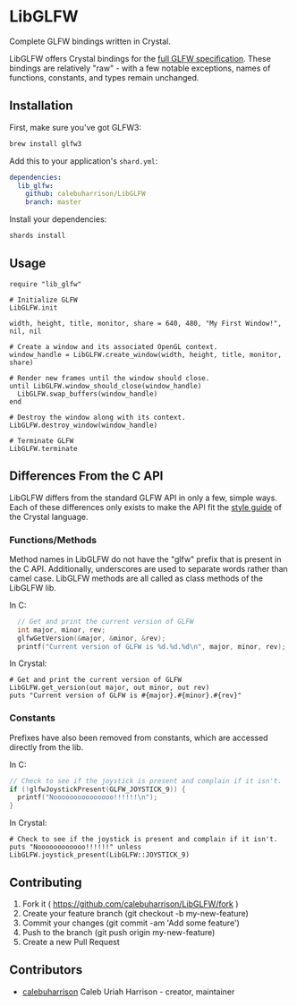 # LibGLFW

Complete GLFW bindings written in Crystal.

LibGLFW offers Crystal bindings for the [full GLFW specification](http://www.glfw.org/docs/latest/glfw3_8h.html). These
bindings are relatively "raw" - with a few notable exceptions, names of functions, constants, and types remain unchanged.


## Installation

First, make sure you've got GLFW3:

```sh
brew install glfw3
```

Add this to your application's `shard.yml`:

```yaml
dependencies:
  lib_glfw:
    github: calebuharrison/LibGLFW
    branch: master
```

Install your dependencies:

```sh
shards install
```

## Usage

```crystal
require "lib_glfw"

# Initialize GLFW
LibGLFW.init

width, height, title, monitor, share = 640, 480, "My First Window!", nil, nil

# Create a window and its associated OpenGL context.
window_handle = LibGLFW.create_window(width, height, title, monitor, share)

# Render new frames until the window should close.
until LibGLFW.window_should_close(window_handle)
  LibGLFW.swap_buffers(window_handle)
end

# Destroy the window along with its context.
LibGLFW.destroy_window(window_handle)

# Terminate GLFW
LibGLFW.terminate
```

## Differences From the C API

LibGLFW differs from the standard GLFW API in only a few, simple ways. Each of these differences only exists to make the
API fit the [style guide](https://crystal-lang.org/docs/conventions/coding_style.html) of the Crystal language.

### Functions/Methods

Method names in LibGLFW do not have the "glfw" prefix that is present in the C API. Additionally, underscores are used to separate words
rather than camel case. LibGLFW methods are all called as class methods of the LibGLFW lib.

In C:
```c
  // Get and print the current version of GLFW
  int major, minor, rev;
  glfwGetVersion(&major, &minor, &rev);
  printf("Current version of GLFW is %d.%d.%d\n", major, minor, rev);
```

In Crystal:
```crystal
# Get and print the current version of GLFW
LibGLFW.get_version(out major, out minor, out rev)
puts "Current version of GLFW is #{major}.#{minor}.#{rev}"
```

### Constants

Prefixes have also been removed from constants, which are accessed directly from the lib.

In C:
```c
// Check to see if the joystick is present and complain if it isn't.
if (!glfwJoystickPresent(GLFW_JOYSTICK_9)) {
  printf("Nooooooooooooooo!!!!!!\n");
}
```

In Crystal:
```crystal
# Check to see if the joystick is present and complain if it isn't.
puts "Noooooooooooo!!!!!!" unless LibGLFW.joystick_present(LibGLFW::JOYSTICK_9)
```

## Contributing

1. Fork it ( https://github.com/calebuharrison/LibGLFW/fork )
2. Create your feature branch (git checkout -b my-new-feature)
3. Commit your changes (git commit -am 'Add some feature')
4. Push to the branch (git push origin my-new-feature)
5. Create a new Pull Request

## Contributors

- [calebuharrison](https://github.com/calebuharrison) Caleb Uriah Harrison - creator, maintainer
